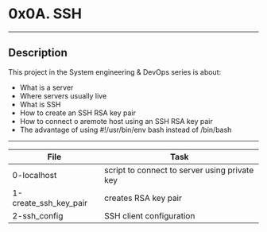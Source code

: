 # 0x0A. SSH
---
## Description

This project in the System engineering & DevOps series is about:

* What is a server
* Where servers usually live
* What is SSH
* How to create an SSH RSA key pair
* How to connect o aremote host using an SSH RSA key pair
* The advantage of using #!/usr/bin/env bash instead of /bin/bash

---
File|Task
---|---
0-localhost | script to connect to server using private key
1-create_ssh_key_pair | creates RSA key pair
2-ssh_config | SSH client configuration
